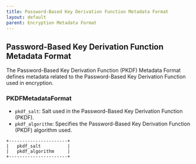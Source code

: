 ```yaml
---
title: Password-Based Key Derivation Function Metadata Format
layout: default
parent: Encryption Metadata Format
---
```


## Password-Based Key Derivation Function Metadata Format

The Password-Based Key Derivation Function (PKDF) Metadata Format defines metadata related to the Password-Based Key Derivation Function used in encryption.

### PKDFMetadataFormat

- `pkdf_salt`: Salt used in the Password-Based Key Derivation Function (PKDF).
- `pkdf_algorithm`: Specifies the Password-Based Key Derivation Function (PKDF) algorithm used.

```
+----------------------+
|   pkdf_salt          |
|   pkdf_algorithm     |
+----------------------+
```